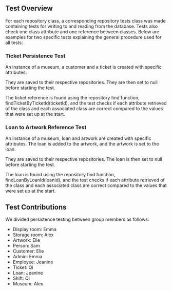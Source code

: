 ## Test Overview
For each repository class, a corresponding repository tests class was made containing tests for writing to and reading from the database. Tests also check one class attribute and one reference between classes. Below are examples for two specific tests explaining the general procedure used for all tests:

### Ticket Persistence Test
An instance of a museum, a customer and a ticket is created with specific attributes.

They are saved to their respective repositories. They are then set to null before starting the test.

The ticket reference is found using the repository find function, findTicketByTicketId(ticketId), and the test checks if each attribute retrieved of the class and each associated class are correct compared to the values that were set up at the start.

### Loan to Artwork Reference Test
An instance of a museum, loan and artwork are created with specific attributes. The loan is added to the artwork, and the artwork is set to the loan.

They are saved to their respective repositories. The loan is then set to null before starting the test.

The loan is found using the repository find function, findLoanByLoanId(loanId), and the test checks if each attribute retrieved of the class and each associated class are correct compared to the values that were set up at the start.

## Test Contributions
We divided persistence testing between group members as follows:
* Display room: Emma  
* Storage room: Alex  
* Artwork: Elie  
* Person: Sam  
* Customer: Elie  
* Admin: Emma  
* Employee: Jeanine  
* Ticket: Qi  
* Loan: Jeanine  
* Shift: Qi  
* Museum: Alex  

